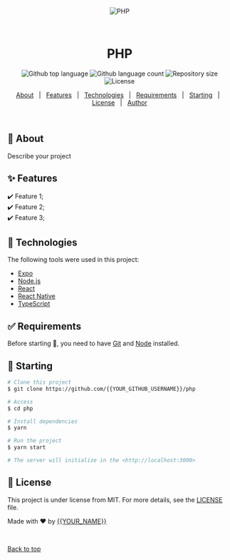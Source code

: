 <div align="center" id="top"> 
  <img src="./.github/app.gif" alt="PHP" />

&#xa0;

  <!-- <a href="https://php.netlify.app">Demo</a> -->
</div>

<h1 align="center">PHP</h1>

<p align="center">
  <img alt="Github top language" src="https://img.shields.io/github/languages/top/{{YOUR_GITHUB_USERNAME}}/php?color=56BEB8">

  <img alt="Github language count" src="https://img.shields.io/github/languages/count/{{YOUR_GITHUB_USERNAME}}/php?color=56BEB8">

  <img alt="Repository size" src="https://img.shields.io/github/repo-size/{{YOUR_GITHUB_USERNAME}}/php?color=56BEB8">

  <img alt="License" src="https://img.shields.io/github/license/{{YOUR_GITHUB_USERNAME}}/php?color=56BEB8">

  <!-- <img alt="Github issues" src="https://img.shields.io/github/issues/{{YOUR_GITHUB_USERNAME}}/php?color=56BEB8" /> -->

  <!-- <img alt="Github forks" src="https://img.shields.io/github/forks/{{YOUR_GITHUB_USERNAME}}/php?color=56BEB8" /> -->

  <!-- <img alt="Github stars" src="https://img.shields.io/github/stars/{{YOUR_GITHUB_USERNAME}}/php?color=56BEB8" /> -->
</p>

<!-- Status -->

<!-- <h4 align="center">
	🚧  PHP 🚀 Under construction...  🚧
</h4>

<hr> -->

<p align="center">
  <a href="#dart-about">About</a> &#xa0; | &#xa0; 
  <a href="#sparkles-features">Features</a> &#xa0; | &#xa0;
  <a href="#rocket-technologies">Technologies</a> &#xa0; | &#xa0;
  <a href="#white_check_mark-requirements">Requirements</a> &#xa0; | &#xa0;
  <a href="#checkered_flag-starting">Starting</a> &#xa0; | &#xa0;
  <a href="#memo-license">License</a> &#xa0; | &#xa0;
  <a href="https://github.com/{{YOUR_GITHUB_USERNAME}}" target="_blank">Author</a>
</p>

<br>

## :dart: About

Describe your project

## :sparkles: Features

:heavy_check_mark: Feature 1;\
:heavy_check_mark: Feature 2;\
:heavy_check_mark: Feature 3;

## :rocket: Technologies

The following tools were used in this project:

- [Expo](https://expo.io/)
- [Node.js](https://nodejs.org/en/)
- [React](https://pt-br.reactjs.org/)
- [React Native](https://reactnative.dev/)
- [TypeScript](https://www.typescriptlang.org/)

## :white_check_mark: Requirements

Before starting :checkered_flag:, you need to have [Git](https://git-scm.com) and [Node](https://nodejs.org/en/) installed.

## :checkered_flag: Starting

```bash
# Clone this project
$ git clone https://github.com/{{YOUR_GITHUB_USERNAME}}/php

# Access
$ cd php

# Install dependencies
$ yarn

# Run the project
$ yarn start

# The server will initialize in the <http://localhost:3000>
```

## :memo: License

This project is under license from MIT. For more details, see the [LICENSE](LICENSE.md) file.

Made with :heart: by <a href="https://github.com/{{YOUR_GITHUB_USERNAME}}" target="_blank">{{YOUR_NAME}}</a>

&#xa0;

<a href="#top">Back to top</a>
